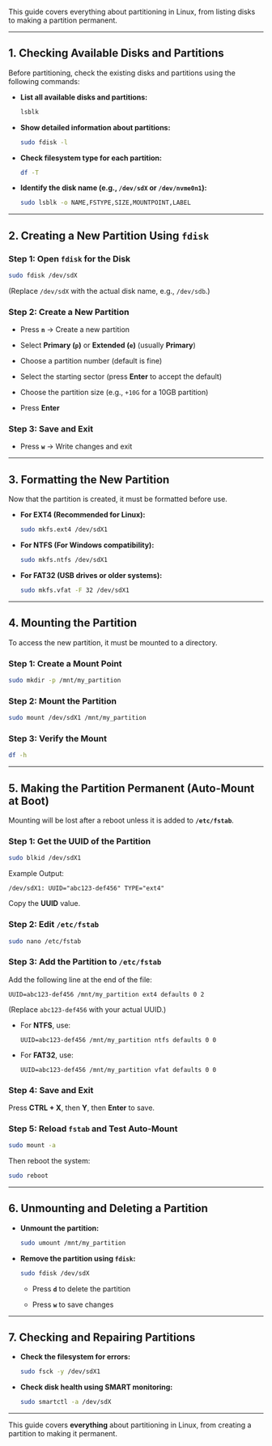 

This guide covers everything about partitioning in Linux, from listing disks to making a partition permanent.

---

## **1. Checking Available Disks and Partitions**

Before partitioning, check the existing disks and partitions using the following commands:

- **List all available disks and partitions:**
    
    ```bash
    lsblk
    ```
    
- **Show detailed information about partitions:**
    
    ```bash
    sudo fdisk -l
    ```
    
- **Check filesystem type for each partition:**
    
    ```bash
    df -T
    ```
    
- **Identify the disk name (e.g., `/dev/sdX` or `/dev/nvme0n1`):**
    
    ```bash
    sudo lsblk -o NAME,FSTYPE,SIZE,MOUNTPOINT,LABEL
    ```
    

---

## **2. Creating a New Partition Using `fdisk`**

### **Step 1: Open `fdisk` for the Disk**

```bash
sudo fdisk /dev/sdX
```

(Replace `/dev/sdX` with the actual disk name, e.g., `/dev/sdb`.)

### **Step 2: Create a New Partition**

- Press **`n`** → Create a new partition
    
- Select **Primary (`p`)** or **Extended (`e`)** (usually **Primary**)
    
- Choose a partition number (default is fine)
    
- Select the starting sector (press **Enter** to accept the default)
    
- Choose the partition size (e.g., `+10G` for a 10GB partition)
    
- Press **Enter**
    

### **Step 3: Save and Exit**

- Press **`w`** → Write changes and exit
    

---

## **3. Formatting the New Partition**

Now that the partition is created, it must be formatted before use.

- **For EXT4 (Recommended for Linux):**
    
    ```bash
    sudo mkfs.ext4 /dev/sdX1
    ```
    
- **For NTFS (For Windows compatibility):**
    
    ```bash
    sudo mkfs.ntfs /dev/sdX1
    ```
    
- **For FAT32 (USB drives or older systems):**
    
    ```bash
    sudo mkfs.vfat -F 32 /dev/sdX1
    ```
    

---

## **4. Mounting the Partition**

To access the new partition, it must be mounted to a directory.

### **Step 1: Create a Mount Point**

```bash
sudo mkdir -p /mnt/my_partition
```

### **Step 2: Mount the Partition**

```bash
sudo mount /dev/sdX1 /mnt/my_partition
```

### **Step 3: Verify the Mount**

```bash
df -h
```

---

## **5. Making the Partition Permanent (Auto-Mount at Boot)**

Mounting will be lost after a reboot unless it is added to **`/etc/fstab`**.

### **Step 1: Get the UUID of the Partition**

```bash
sudo blkid /dev/sdX1
```

Example Output:

```
/dev/sdX1: UUID="abc123-def456" TYPE="ext4"
```

Copy the **UUID** value.

### **Step 2: Edit `/etc/fstab`**

```bash
sudo nano /etc/fstab
```

### **Step 3: Add the Partition to `/etc/fstab`**

Add the following line at the end of the file:

```
UUID=abc123-def456 /mnt/my_partition ext4 defaults 0 2
```

(Replace `abc123-def456` with your actual UUID.)

- For **NTFS**, use:
    
    ```
    UUID=abc123-def456 /mnt/my_partition ntfs defaults 0 0
    ```
    
- For **FAT32**, use:
    
    ```
    UUID=abc123-def456 /mnt/my_partition vfat defaults 0 0
    ```
    

### **Step 4: Save and Exit**

Press **CTRL + X**, then **Y**, then **Enter** to save.

### **Step 5: Reload `fstab` and Test Auto-Mount**

```bash
sudo mount -a
```

Then reboot the system:

```bash
sudo reboot
```

---

## **6. Unmounting and Deleting a Partition**

- **Unmount the partition:**
    
    ```bash
    sudo umount /mnt/my_partition
    ```
    
- **Remove the partition using `fdisk`:**
    
    ```bash
    sudo fdisk /dev/sdX
    ```
    
    - Press **`d`** to delete the partition
        
    - Press **`w`** to save changes
        

---

## **7. Checking and Repairing Partitions**

- **Check the filesystem for errors:**
    
    ```bash
    sudo fsck -y /dev/sdX1
    ```
    
- **Check disk health using SMART monitoring:**
    
    ```bash
    sudo smartctl -a /dev/sdX
    ```
    

---

This guide covers **everything** about partitioning in Linux, from creating a partition to making it permanent. 